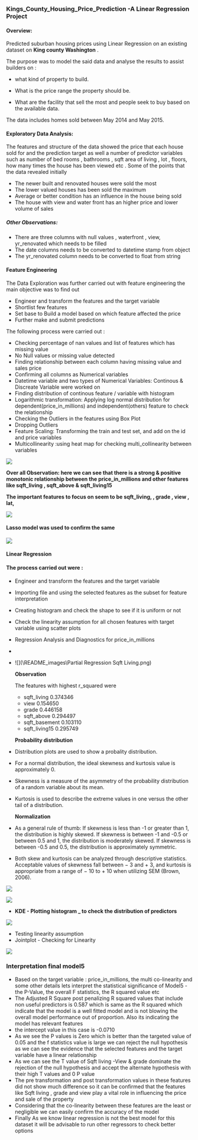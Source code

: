 ### Kings_County_Housing_Price_Prediction -A Linear Regression Project

#### Overview:

Predicted suburban housing prices using Linear Regression on an  existing dataset on **King county Washington** .

The purpose was to model the said data and analyse the results to assist builders on :

- what kind of property to build. 

- What is the price range the property should be.

- What are the facility that sell the most and people seek to buy based on the available data.

The data includes homes sold between May 2014 and May 2015. 

#### Exploratory Data Analysis:

The features and structure of the data showed the price that each house sold for and the prediction target as well a number of predictor variables such as number of bed rooms , bathrooms , sqft area of living , lot , floors, how many times the house has been viewed etc . Some of the points that the data revealed initially 

- The newer built and renovated houses were sold the most
- The lower valued houses has been sold the maximum
- Average or better condition has an influence in the house being sold
- The house with view and water front has an higher price and lower volume of sales

##### Other Observations:

- There are three columns with null values , waterfront , view, yr_renovated which needs to be filled
- The date columns needs to be converted to datetime stamp from object
- The yr_renovated column needs to be converted to float from string

#### Feature Engineering

The Data Exploration was further carried out with feature engineering the main objective was to find out 

- Engineer and transform the features and the target variable
- Shortlist few features
- Set base to Build a model based on which feature affected the price 
- Further make and submit predictions

The following process were carried out :

- Checking percentage of nan values and list of features which has missing value
- No Null values or missing value detected
- Finding relationship between each column having missing value and sales price
- Confirming all columns as Numerical variables
- Datetime variable and two types of Numerical Variables: Continous & Discreate Variable were worked on
- Finding distribution of continous feature / variable with histogram
- Logarithmic transformation: Applying log normal distribution for dependent(price_in_millions) and independent(others) feature to check the relationship 
- Checking the Outliers in the features using Box Plot
- Dropping Outliers
- Feature Scaling: Transforming the train and test set, and add on the id and price variables
- Multicollinearity :using heat map for checking multi_collinearity between variables

![](\README_images\Col_Rel.png)

**Over all Observation: here we can see that there is a strong & positive monotonic relationship between the price_in_millions and other features like sqft_living , sqft_above & sqft_living15**

**The important features to focus on seem to be sqft_living, , grade , view , lat,** 

![](\README_images\Lasso_Select1.png)

#### Lasso model was used to confirm the same

![](\README_images\Lasso_Select-1604680131206.png)



#### Linear Regression

#### The process carried out were : 

- Engineer and transform the features and the target variable

- Importing file and using the selected features as the subset for feature interpretation

- Creating histogram and check the shape to see if it is uniform or not

- Check the linearity assumption for all chosen features with target variable using scatter plots 

- Regression Analysis and Diagnostics for price_in_millions

- 

- ![](\README_images\Partial Regression Sqft Living.png)

  **Observation**

  The features with highest r_squared were

  - sqft_living 0.374346
  - view 0.154650
  - grade 0.446158
  - sqft_above 0.294497
  - sqft_basement 0.103110
  - sqft_living15 0.295749

  **Probability distribution**

- Distribution plots are used to show a probality distribution.

- For a normal distribution, the ideal skewness and kurtosis value is approximately 0.

- Skewness is a measure of the asymmetry of the probability distribution of a random variable about its mean.

- Kurtosis is used to describe the extreme values in one versus the other tail of a distribution.

  **Normalization**

- As a general rule of thumb: If skewness is less than -1 or greater than 1, the distribution is highly skewed. If skewness is between -1 and -0.5 or between 0.5 and 1, the distribution is moderately skewed. If skewness is between -0.5 and 0.5, the distribution is approximately symmetric.

- Both skew and kurtosis can be analyzed through descriptive statistics. Acceptable values of skewness fall between − 3 and + 3, and kurtosis is appropriate from a range of − 10 to + 10 when utilizing SEM (Brown, 2006).

![](\README_images\n.png)

![](README_imges\Normalisation.png)

- **KDE - Plotting histogram _ to check the distribution of predictors**

![](\README_imges\KDE.png)

- Testing linearity assumption
- Jointplot - Checking for Linearity 

![](\README_imges\JointPlot.png)



### Interpretation final model5

- Based on the target variable : price_in_millions, the multi co-linearity and some other details lets interpret the statistical significance of Model5 - the P-Value, the overall F statistics, the R squared value etc
- The Adjusted R Square post penalizing R squared values that include non useful predictors is 0.587 which is same as the R squared which indicate that the model is a well fitted model and is not blowing the overall model performance out of proportion. Also its indicating the model has relevant features
- the intercept value in this case is -0.0710
- As we see the P values is Zero which is better than the targeted value of 0.05 and the f statistics value is large we can reject the null hypothesis as we can see the evidence that the selected features and the target variable have a linear relationship
- As we can see the T value of Sqft living -View & grade dominate the rejection of the null hypothesis and accept the alternate hypothesis with their high T values and 0 P value
- The pre transformation and post transformation values in these features did not show much difference so it can be confirmed that the features like Sqft living , grade and view play a vital role in influencing the price and sale of the property
- Considering that the co-linearity between these features are the least or negligible we can easily confirm the accuracy of the model
- Finally As we know linear regression is not the best model for this dataset it will be advisable to run other regressors to check better options